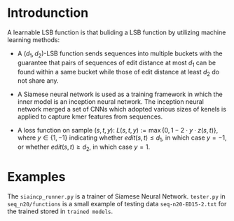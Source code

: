 Introdunction
==============

A learnable LSB function is that buliding a LSB function by utilizing machine learning methods:

- A $(d_1,d_2)$-LSB function sends sequences into multiple buckets with the guarantee that pairs of sequences of edit distance at most $d_1$ can be found within a same bucket while those of edit distance at least $d_2$ do not share any. 

-  A Siamese neural network is used as a training framework in which the inner model is an inception neural network. The inception neural network merged a set of CNNs which adopted various sizes of kenels is applied to capture kmer features from sequences.

- A loss function on sample $(s,t,y)$: $L(s,t,y) := \max\lbrace0, 1-2\cdot y\cdot z(s,t)\rbrace$, where $y \in \lbrace1, -1\rbrace$ indicating whether $edit(s,t) \le d_1$, in which case $y = -1$, or whether $edit(s,t) \ge d_2$, in which case $y = 1$.

Examples
==============

The `siaincp_runner.py` is a trainer of Siamese Neural Network.
 `tester.py` in `seq_n20/functions` is a small example of testing data  `seq-n20-ED15-2.txt` for the trained stored in `trained models`.
